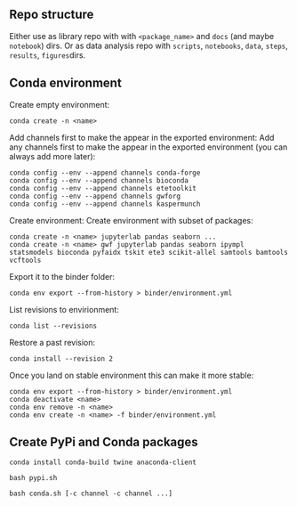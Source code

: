 ## Repo structure

Either use as library repo with with `<package_name>` and `docs` (and maybe `notebook`) dirs. Or as data analysis repo with `scripts`, `notebooks`, `data`, `steps`, `results`, `figures`dirs.

## Conda environment

Create empty environment:

```
conda create -n <name>
```

Add channels first to make the appear in the exported environment:
Add any channels first to make the appear in the exported environment (you can always add more later):
```
conda config --env --append channels conda-forge
conda config --env --append channels bioconda
conda config --env --append channels etetoolkit
conda config --env --append channels gwforg
conda config --env --append channels kaspermunch
```

Create environment:
Create environment with subset of packages:
```
conda create -n <name> jupyterlab pandas seaborn ...
conda create -n <name> gwf jupyterlab pandas seaborn ipympl statsmodels bioconda pyfaidx tskit ete3 scikit-allel samtools bamtools vcftools
```

Export it to the binder folder:
```
conda env export --from-history > binder/environment.yml
```

List revisions to envirionment:
```
conda list --revisions
```

Restore a past revision:
```
conda install --revision 2
```

Once you land on stable environment this can make it more stable:

```
conda env export --from-history > binder/environment.yml
conda deactivate <name>
conda env remove -n <name>
conda env create -n <name> -f binder/environment.yml
```

## Create PyPi and Conda packages

```
conda install conda-build twine anaconda-client
```

```
bash pypi.sh
```

```
bash conda.sh [-c channel -c channel ...]
```
